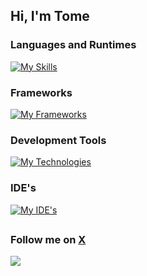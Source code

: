 ## Hi, I'm Tome

### Languages and Runtimes
[![My Skills](https://skillicons.dev/icons?i=cs,java,kotlin,js,html,css,nodejs,php,python,c)](https://skillicons.dev)

### Frameworks
[![My Frameworks](https://skillicons.dev/icons?i=dotnet,solidjs,express,tailwind,bootstrap,laravel,react,flask)](https://skillicons.dev)

### Development Tools
[![My Technologies](https://skillicons.dev/icons?i=mysql,github,git,figma,sqlite,docker)](https://skillicons.dev)

### IDE's
[![My IDE's](https://skillicons.dev/icons?i=vscode,visualstudio,idea)](https://skillicons.dev)
##

### Follow me on **[X](https://x.com/TomeIDK)**
![](https://github.com/user-attachments/assets/8e3565f9-d02b-4cb0-a6e3-7c4b5f1b8f22)





<!--
**TomeIDK/TomeIDK** is a ✨ _special_ ✨ repository because its `README.md` (this file) appears on your GitHub profile.

Here are some ideas to get you started:

- 🔭 I’m currently working on ...
- 🌱 I’m currently learning ...
- 👯 I’m looking to collaborate on ...
- 🤔 I’m looking for help with ...
- 💬 Ask me about ...
- 📫 How to reach me: ...
- 😄 Pronouns: ...
- ⚡ Fun fact: ...
-->
